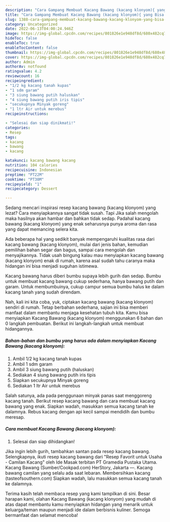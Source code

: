```yaml
---
description: "Cara Gampang Membuat Kacang Bawang (kacang klonyom){ yang Bisa Manjain Lidah,  Menu Buat lebaran"
title: "Cara Gampang Membuat Kacang Bawang (kacang klonyom){ yang Bisa Manjain Lidah,  Menu Buat lebaran"
slug: 1388-cara-gampang-membuat-kacang-bawang-kacang-klonyom-yang-bisa-manjain-lidah-menu-buat-lebaran
category: Uncategorized
date: 2022-06-13T04:00:24.946Z
image: https://img-global.cpcdn.com/recipes/801826e1e948df8d/680x482cq70/kacang-bawang-kacang-klonyom-foto-resep-utama.jpg
hideToc: false
enableToc: true
enableTocContent: false
thumbnail: https://img-global.cpcdn.com/recipes/801826e1e948df8d/680x482cq70/kacang-bawang-kacang-klonyom-foto-resep-utama.jpg
cover: https://img-global.cpcdn.com/recipes/801826e1e948df8d/680x482cq70/kacang-bawang-kacang-klonyom-foto-resep-utama.jpg
author: Admin
authorAv: notfound
ratingvalue: 4.2
reviewcount: 16
recipeingredient:
- "1/2 kg kacang tanah kupas"
- "1 sdm garam"
- "3 siung bawang putih haluskan"
- "4 siung bawang putih iris tipis"
- "secukupnya Minyak goreng"
- "1 ltr Air untuk merebus"
recipeinstructions:

- "Selesai dan siap dinikmati!"
categories:
- Resep
tags:
- kacang
- bawang
- kacang

katakunci: kacang bawang kacang 
nutrition: 104 calories
recipecuisine: Indonesian
preptime: "PT22M"
cooktime: "PT30M"
recipeyield: "1"
recipecategory: Dessert

---
```



Sedang mencari inspirasi resep kacang bawang (kacang klonyom) yang lezat? Cara menyiapkannya sangat tidak susah. Tapi Jika salah mengolah maka hasilnya akan hambar dan bahkan tidak sedap. Padahal kacang bawang (kacang klonyom) yang enak seharusnya punya aroma dan rasa yang dapat memancing selera kita.


Ada beberapa hal yang sedikit banyak mempengaruhi kualitas rasa dari kacang bawang (kacang klonyom), mulai dari jenis bahan, kemudian pemilihan bahan segar dan bagus, sampai cara mengolah dan menyajikannya. Tidak usah bingung kalau mau menyiapkan kacang bawang (kacang klonyom) enak di rumah, karena asal sudah tahu caranya maka hidangan ini bisa menjadi suguhan istimewa.

Kacang bawang harus diberi bumbu supaya lebih gurih dan sedap. Bumbu untuk membuat kacang bawang cukup sederhana, hanya bawang putih dan garam. Untuk membumbuinya, cukup campur semua bumbu halus ke dalam kacang tanah yang sudah direndam.


Nah, kali ini kita coba, yuk, ciptakan kacang bawang (kacang klonyom) sendiri di rumah. Tetap berbahan sederhana, sajian ini bisa memberi manfaat dalam membantu menjaga kesehatan tubuh kita. Kamu bisa menyiapkan Kacang Bawang (kacang klonyom) menggunakan 6 bahan dan 0 langkah pembuatan. Berikut ini langkah-langkah untuk membuat hidangannya.

<!--inarticleads1-->

##### Bahan-bahan dan bumbu yang harus ada dalam menyiapkan Kacang Bawang (kacang klonyom):

1. Ambil 1/2 kg kacang tanah kupas
1. Ambil 1 sdm garam
1. Ambil 3 siung bawang putih (haluskan)
1. Sediakan 4 siung bawang putih iris tipis
1. Siapkan secukupnya Minyak goreng
1. Sediakan 1 ltr Air untuk merebus


Salah satunya, ada pada penggunaan minyak panas saat menggoreng kacang tanah. Berikut resep kacang bawang dan cara membuat kacang bawang yang enak. Siapkan wadah, masukkan semua kacang tanah ke dalamnya. Rebus kacang dengan api kecil sampai mendidih dan bumbu meresap. 

<!--inarticleads2-->

##### Cara membuat Kacang Bawang (kacang klonyom):


1. Selesai dan siap dihidangkan!

Jika ingin lebih gurih, tambahkan santan pada resep kacang bawang. Selengkapnya, ikuti resep kacang bawang dari &#34;Resep Favorit untuk Usaha - Camilan Kacang&#34; oleh Ide Masak terbitan PT Gramedia Pustaka Utama. Kacang Bawang (Sumber/Cookpad.com) HerStory, Jakarta —. Kacang bawang camilan yang selalu ada saat lebaran. Membersihkan kacang (tasteofsouthern.com) Siapkan wadah, lalu masukkan semua kacang tanah ke dalamnya. 

Terima kasih telah membaca resep yang kami tampilkan di sini. Besar harapan kami, olahan Kacang Bawang (kacang klonyom) yang mudah di atas dapat membantu kamu menyiapkan hidangan yang menarik untuk keluarga/teman maupun menjadi ide dalam berbisnis kuliner. Semoga bermanfaat dan selamat mencoba!
